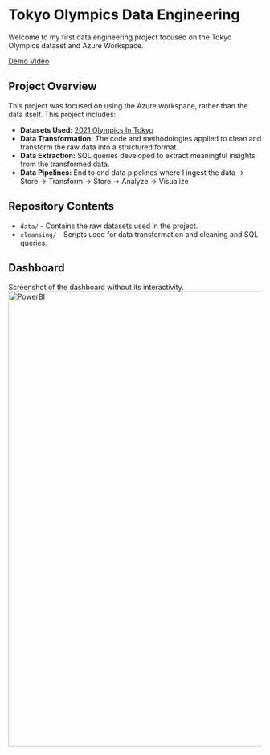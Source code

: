 # Tokyo Olympics Data Engineering

Welcome to my first data engineering project focused on the Tokyo Olympics dataset and Azure Workspace. 

[Demo Video](https://www.youtube.com/watch?v=uwIzjCdpQ5M)


## Project Overview

This project was focused on using the Azure workspace, rather than the data itself. This project includes:
- **Datasets Used:** [2021 Olympics In Tokyo](https://www.kaggle.com/datasets/arjunprasadsarkhel/2021-olympics-in-tokyo)
- **Data Transformation:** The code and methodologies applied to clean and transform the raw data into a structured format.
- **Data Extraction:** SQL queries developed to extract meaningful insights from the transformed data.
- **Data Pipelines:** End to end data pipelines where I ingest the data -> Store -> Transform -> Store -> Analyze -> Visualize 
## Repository Contents

- `data/` - Contains the raw datasets used in the project.
- `cleansing/` - Scripts used for data transformation and cleaning and SQL queries.

## Dashboard

Screenshot of the dashboard without its interactivity.
<img width="907" alt="PowerBI " src="https://github.com/williamuy/TokyoOlympicsDataEngineering/assets/131928949/2652f30f-c9d4-496c-954f-cf3c5ee548bf">


